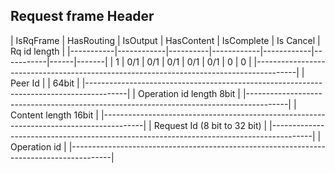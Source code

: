 

## Request frame Header

| IsRqFrame | HasRouting | IsOutput | HasContent | IsComplete | Is Cancel | Rq id length |
|-----------|------------|----------|------------|------------|-----------|------|-------|
|     1     |     0/1    |   0/1    |     0/1    |    0/1     |    0/1    |   0  |   0   |
|----------------------------------------------------------------------------------------|
|                                     Peer Id                                            |
|                                      64bit                                             |
|----------------------------------------------------------------------------------------|
|                              Operation id length 8bit                                  |
|----------------------------------------------------------------------------------------|
|                                 Content length 16bit                                   |
|----------------------------------------------------------------------------------------|
|                              Request Id (8 bit to 32 bit)                              |
|----------------------------------------------------------------------------------------|
|                                     Operation id                                       |
|----------------------------------------------------------------------------------------|
